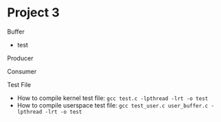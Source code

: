 Project 3
=========

Buffer
* test

Producer

Consumer

Test File
* How to compile kernel test file: `gcc test.c -lpthread -lrt -o test`
* How to compile userspace test file: `gcc test_user.c user_buffer.c -lpthread -lrt -o test`
